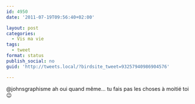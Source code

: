 ```yaml
---
id: 4950
date: '2011-07-19T09:56:40+02:00'

layout: post
categories:
  - Vis ma vie
tags:
  - tweet
format: status
publish_social: no
guid: 'http://tweets.local/?birdsite_tweet=93257940986904576'

---
```


@johnsgraphisme ah oui quand même… tu fais pas les choses à moitié toi 😉